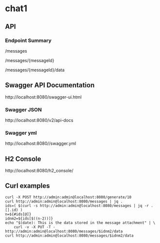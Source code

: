 # chat1

## API

### Endpoint Summary

/messages

/messages/{messageId}

/messages/{messageId}/data

## Swagger API Documentation
http://localhost:8080/swagger-ui.html
### Swagger JSON
http://localhost:8080/v2/api-docs
### Swagger yml
http://localhost:8080//swagger.yml

## H2 Console
http://localhost:8080/h2_console/

## Curl examples
```
curl -X POST http://admin:admin@localhost:8080/generate/10
curl http://admin:admin@localhost:8080/messages | jq .
ids=( $(curl -s http://admin:admin@localhost:8080/messages | jq -r .[].id) )
n=${#ids[@]}
idnm2=${ids[$((n-2))]}
echo "$(date): This is the data stored in the message attachment" | \
    curl -v -X PUT -T - http://admin:admin@localhost:8080/messages/$idnm2/data
curl http://admin:admin@localhost:8080/messages/$idnm2/data
```
